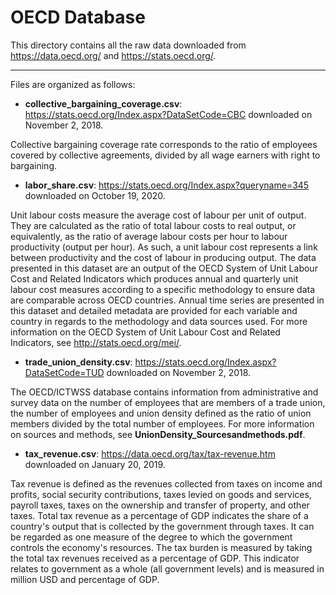 # OECD Database

This directory contains all the raw data downloaded from https://data.oecd.org/ and https://stats.oecd.org/.

---

Files are organized as follows:

- **collective_bargaining_coverage.csv**: https://stats.oecd.org/Index.aspx?DataSetCode=CBC downloaded on November 2, 2018.

Collective bargaining coverage rate corresponds to the ratio of employees covered by collective agreements, divided by all wage earners with right to bargaining.

- **labor_share.csv**: https://stats.oecd.org/Index.aspx?queryname=345 downloaded on October 19, 2020.

Unit labour costs measure the average cost of labour per unit of output. They are calculated as the ratio of total labour costs to real output, or equivalently, as the ratio of average labour costs per hour to labour productivity (output per hour). As such, a unit labour cost represents a link between productivity and the cost of labour in producing output. The data presented in this dataset are an output of the OECD System of Unit Labour Cost and Related Indicators which produces annual and quarterly unit labour cost measures according to a specific methodology to ensure data are comparable across OECD countries. Annual time series are presented in this dataset and detailed metadata are provided for each variable and country in regards to the methodology and data sources used. For more information on the OECD System of Unit Labour Cost and Related Indicators, see http://stats.oecd.org/mei/.


- **trade_union_density.csv**: https://stats.oecd.org/Index.aspx?DataSetCode=TUD downloaded on November 2, 2018.

The OECD/ICTWSS database contains information from administrative and survey data on the number of employees that are members of a trade union, the number of employees and union density defined as the ratio of union members divided by the total number of employees. For more information on sources and methods, see **UnionDensity_Sourcesandmethods.pdf**.

- **tax_revenue.csv**: https://data.oecd.org/tax/tax-revenue.htm downloaded on January 20, 2019.

Tax revenue is defined as the revenues collected from taxes on income and profits, social security contributions, taxes levied on goods and services, payroll taxes, taxes on the ownership and transfer of property, and other taxes. Total tax revenue as a percentage of GDP indicates the share of a country's output that is collected by the government through taxes. It can be regarded as one measure of the degree to which the government controls the economy's resources. The tax burden is measured by taking the total tax revenues received as a percentage of GDP. This indicator relates to government as a whole (all government levels) and is measured in million USD and percentage of GDP.

